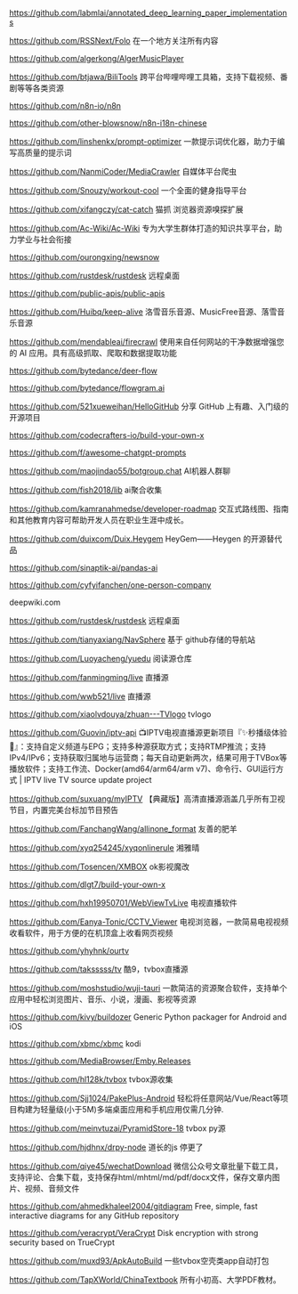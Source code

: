 https://github.com/labmlai/annotated_deep_learning_paper_implementations

https://github.com/RSSNext/Folo   在一个地方关注所有内容

https://github.com/algerkong/AlgerMusicPlayer

https://github.com/btjawa/BiliTools  跨平台哔哩哔哩工具箱，支持下载视频、番剧等等各类资源

https://github.com/n8n-io/n8n

https://github.com/other-blowsnow/n8n-i18n-chinese

https://github.com/linshenkx/prompt-optimizer  一款提示词优化器，助力于编写高质量的提示词

https://github.com/NanmiCoder/MediaCrawler   自媒体平台爬虫

https://github.com/Snouzy/workout-cool   一个全面的健身指导平台

https://github.com/xifangczy/cat-catch   猫抓 浏览器资源嗅探扩展

https://github.com/Ac-Wiki/Ac-Wiki 专为大学生群体打造的知识共享平台，助力学业与社会衔接

https://github.com/ourongxing/newsnow

https://github.com/rustdesk/rustdesk  远程桌面

https://github.com/public-apis/public-apis

https://github.com/Huibq/keep-alive   洛雪音乐音源、MusicFree音源、落雪音乐音源

https://github.com/mendableai/firecrawl   使用来自任何网站的干净数据增强您的 AI 应用。具有高级抓取、爬取和数据提取功能

https://github.com/bytedance/deer-flow

https://github.com/bytedance/flowgram.ai

https://github.com/521xueweihan/HelloGitHub  分享 GitHub 上有趣、入门级的开源项目

https://github.com/codecrafters-io/build-your-own-x

https://github.com/f/awesome-chatgpt-prompts

https://github.com/maojindao55/botgroup.chat  AI机器人群聊

https://github.com/fish2018/lib  ai聚合收集

https://github.com/kamranahmedse/developer-roadmap  交互式路线图、指南和其他教育内容可帮助开发人员在职业生涯中成长。

https://github.com/duixcom/Duix.Heygem   HeyGem——Heygen 的开源替代品

https://github.com/sinaptik-ai/pandas-ai

https://github.com/cyfyifanchen/one-person-company

deepwiki.com

https://github.com/rustdesk/rustdesk 远程桌面

https://github.com/tianyaxiang/NavSphere 基于 github存储的导航站

https://github.com/Luoyacheng/yuedu  阅读源仓库

https://github.com/fanmingming/live  直播源

https://github.com/wwb521/live   直播源

https://github.com/xiaolvdouya/zhuan---TVlogo   tvlogo

https://github.com/Guovin/iptv-api  📺IPTV电视直播源更新项目『✨秒播级体验🚀』：支持自定义频道与EPG；支持多种源获取方式；支持RTMP推流；支持IPv4/IPv6；支持获取归属地与运营商；每天自动更新两次，结果可用于TVBox等播放软件；支持工作流、Docker(amd64/arm64/arm v7)、命令行、GUI运行方式 | IPTV live TV source update project

https://github.com/suxuang/myIPTV  【典藏版】高清直播源涵盖几乎所有卫视节目，内置完美台标加节目预告

https://github.com/FanchangWang/allinone_format  友善的肥羊

https://github.com/xyq254245/xyqonlinerule  湘雅晴

https://github.com/Tosencen/XMBOX  ok影视魔改

https://github.com/dlgt7/build-your-own-x 

https://github.com/hxh19950701/WebViewTvLive  电视直播软件

https://github.com/Eanya-Tonic/CCTV_Viewer  电视浏览器，一款简易电视视频收看软件，用于方便的在机顶盒上收看网页视频

https://github.com/yhyhnk/ourtv

https://github.com/taksssss/tv  酷9，tvbox直播源

https://github.com/moshstudio/wuji-tauri 一款简洁的资源聚合软件，支持单个应用中轻松浏览图片、音乐、小说，漫画、影视等资源

https://github.com/kivy/buildozer Generic Python packager for Android and iOS

https://github.com/xbmc/xbmc  kodi

https://github.com/MediaBrowser/Emby.Releases

https://github.com/hl128k/tvbox  tvbox源收集

https://github.com/Sjj1024/PakePlus-Android  轻松将任意网站/Vue/React等项目构建为轻量级(小于5M)多端桌面应用和手机应用仅需几分钟.

https://github.com/meinvtuzai/PyramidStore-18  tvbox py源

https://github.com/hjdhnx/drpy-node  道长的js 停更了

https://github.com/qiye45/wechatDownload  微信公众号文章批量下载工具，支持评论、合集下载，支持保存html/mhtml/md/pdf/docx文件，保存文章内图片、视频、音频文件

https://github.com/ahmedkhaleel2004/gitdiagram   Free, simple, fast interactive diagrams for any GitHub repository

https://github.com/veracrypt/VeraCrypt   Disk encryption with strong security based on TrueCrypt

https://github.com/muxd93/ApkAutoBuild  一些tvbox空壳类app自动打包

https://github.com/TapXWorld/ChinaTextbook  所有小初高、大学PDF教材。

